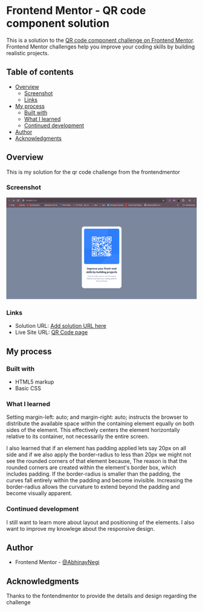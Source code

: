 # Frontend Mentor - QR code component solution

This is a solution to the [QR code component challenge on Frontend Mentor](https://www.frontendmentor.io/challenges/qr-code-component-iux_sIO_H). Frontend Mentor challenges help you improve your coding skills by building realistic projects. 

## Table of contents

- [Overview](#overview)
  - [Screenshot](#screenshot)
  - [Links](#links)
- [My process](#my-process)
  - [Built with](#built-with)
  - [What I learned](#what-i-learned)
  - [Continued development](#continued-development)
- [Author](#author)
- [Acknowledgments](#acknowledgments)

## Overview

This is my solution for the qr code challenge from the frontendmentor

### Screenshot

![](https://github.com/AbhinayNegi/frontend-qr-code-challenge/blob/main/screenshot/screenshot.png)

### Links

- Solution URL: [Add solution URL here](https://your-solution-url.com)
- Live Site URL: [QR Code page](https://abhinaynegi.github.io/frontend-qr-code-challenge/)

## My process

### Built with

- HTML5 markup
- Basic CSS

### What I learned

Setting margin-left: auto; and margin-right: auto; instructs the browser to distribute the available space within the containing element equally on both sides of the element. This effectively centers the element horizontally relative to its container, not necessarily the entire screen.

I also learned that if an element has padding applied lets say 20px on all side and if we also apply the border-radius to less than 20px we might not see the rounded corners of that element because, The reason is that the rounded corners are created within the element's border box, which includes padding. If the border-radius is smaller than the padding, the curves fall entirely within the padding and become invisible. Increasing the border-radius allows the curvature to extend beyond the padding and become visually apparent.

### Continued development

I still want to learn more about layout and positioning of the elements. I also want to improve my knowlege about the responsive design.

## Author

- Frontend Mentor - [@AbhinayNegi](https://www.frontendmentor.io/profile/AbhinayNegi)

## Acknowledgments

Thanks to the fontendmentor to provide the details and design regarding the challenge
